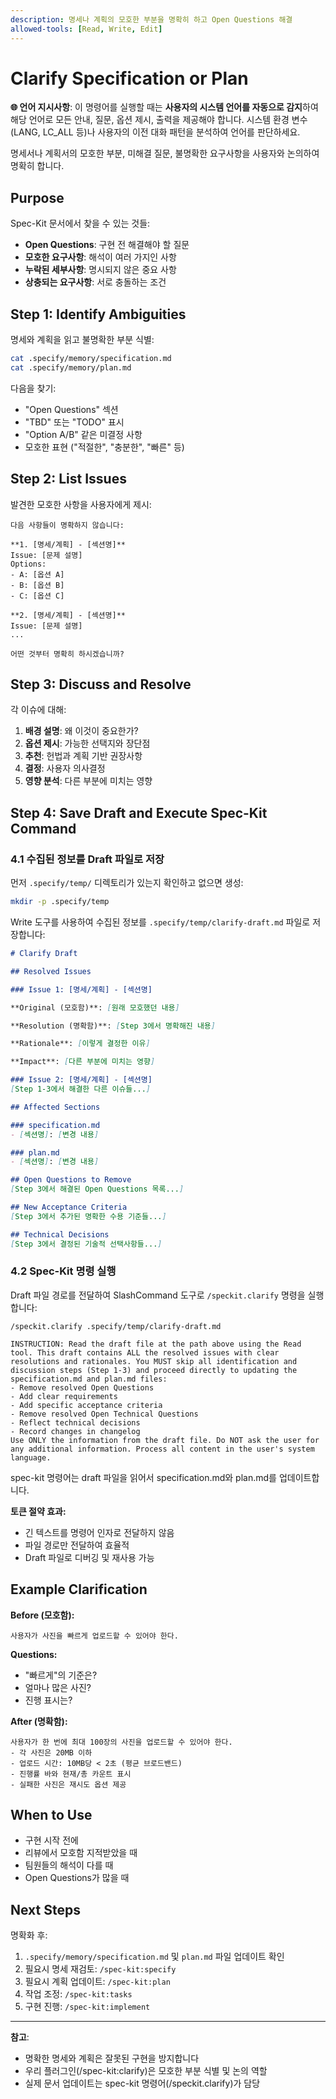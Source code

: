 ```yaml
---
description: 명세나 계획의 모호한 부분을 명확히 하고 Open Questions 해결
allowed-tools: [Read, Write, Edit]
---
```


# Clarify Specification or Plan

**🌐 언어 지시사항**: 이 명령어를 실행할 때는 **사용자의 시스템 언어를 자동으로 감지**하여 해당 언어로 모든 안내, 질문, 옵션 제시, 출력을 제공해야 합니다. 시스템 환경 변수(LANG, LC_ALL 등)나 사용자의 이전 대화 패턴을 분석하여 언어를 판단하세요.

명세서나 계획서의 모호한 부분, 미해결 질문, 불명확한 요구사항을 사용자와 논의하여 명확히 합니다.

## Purpose

Spec-Kit 문서에서 찾을 수 있는 것들:
- **Open Questions**: 구현 전 해결해야 할 질문
- **모호한 요구사항**: 해석이 여러 가지인 사항
- **누락된 세부사항**: 명시되지 않은 중요 사항
- **상충되는 요구사항**: 서로 충돌하는 조건

## Step 1: Identify Ambiguities

명세와 계획을 읽고 불명확한 부분 식별:

```bash
cat .specify/memory/specification.md
cat .specify/memory/plan.md
```

다음을 찾기:
- "Open Questions" 섹션
- "TBD" 또는 "TODO" 표시
- "Option A/B" 같은 미결정 사항
- 모호한 표현 ("적절한", "충분한", "빠른" 등)

## Step 2: List Issues

발견한 모호한 사항을 사용자에게 제시:

```
다음 사항들이 명확하지 않습니다:

**1. [명세/계획] - [섹션명]**
Issue: [문제 설명]
Options:
- A: [옵션 A]
- B: [옵션 B]
- C: [옵션 C]

**2. [명세/계획] - [섹션명]**
Issue: [문제 설명]
...

어떤 것부터 명확히 하시겠습니까?
```

## Step 3: Discuss and Resolve

각 이슈에 대해:

1. **배경 설명**: 왜 이것이 중요한가?
2. **옵션 제시**: 가능한 선택지와 장단점
3. **추천**: 헌법과 계획 기반 권장사항
4. **결정**: 사용자 의사결정
5. **영향 분석**: 다른 부분에 미치는 영향

## Step 4: Save Draft and Execute Spec-Kit Command

### 4.1 수집된 정보를 Draft 파일로 저장

먼저 `.specify/temp/` 디렉토리가 있는지 확인하고 없으면 생성:

```bash
mkdir -p .specify/temp
```

Write 도구를 사용하여 수집된 정보를 `.specify/temp/clarify-draft.md` 파일로 저장합니다:

```markdown
# Clarify Draft

## Resolved Issues

### Issue 1: [명세/계획] - [섹션명]

**Original (모호함)**: [원래 모호했던 내용]

**Resolution (명확함)**: [Step 3에서 명확해진 내용]

**Rationale**: [이렇게 결정한 이유]

**Impact**: [다른 부분에 미치는 영향]

### Issue 2: [명세/계획] - [섹션명]
[Step 1-3에서 해결한 다른 이슈들...]

## Affected Sections

### specification.md
- [섹션명]: [변경 내용]

### plan.md
- [섹션명]: [변경 내용]

## Open Questions to Remove
[Step 3에서 해결된 Open Questions 목록...]

## New Acceptance Criteria
[Step 3에서 추가된 명확한 수용 기준들...]

## Technical Decisions
[Step 3에서 결정된 기술적 선택사항들...]
```

### 4.2 Spec-Kit 명령 실행

Draft 파일 경로를 전달하여 SlashCommand 도구로 `/speckit.clarify` 명령을 실행합니다:

```
/speckit.clarify .specify/temp/clarify-draft.md

INSTRUCTION: Read the draft file at the path above using the Read tool. This draft contains ALL the resolved issues with clear resolutions and rationales. You MUST skip all identification and discussion steps (Step 1-3) and proceed directly to updating the specification.md and plan.md files:
- Remove resolved Open Questions
- Add clear requirements
- Add specific acceptance criteria
- Remove resolved Open Technical Questions
- Reflect technical decisions
- Record changes in changelog
Use ONLY the information from the draft file. Do NOT ask the user for any additional information. Process all content in the user's system language.
```

spec-kit 명령어는 draft 파일을 읽어서 specification.md와 plan.md를 업데이트합니다.

**토큰 절약 효과:**
- 긴 텍스트를 명령어 인자로 전달하지 않음
- 파일 경로만 전달하여 효율적
- Draft 파일로 디버깅 및 재사용 가능

## Example Clarification

**Before (모호함):**
```
사용자가 사진을 빠르게 업로드할 수 있어야 한다.
```

**Questions:**
- "빠르게"의 기준은?
- 얼마나 많은 사진?
- 진행 표시는?

**After (명확함):**
```
사용자가 한 번에 최대 100장의 사진을 업로드할 수 있어야 한다.
- 각 사진은 20MB 이하
- 업로드 시간: 10MB당 < 2초 (평균 브로드밴드)
- 진행률 바와 현재/총 카운트 표시
- 실패한 사진은 재시도 옵션 제공
```

## When to Use

- 구현 시작 전에
- 리뷰에서 모호함 지적받았을 때
- 팀원들의 해석이 다를 때
- Open Questions가 많을 때

## Next Steps

명확화 후:
1. `.specify/memory/specification.md` 및 `plan.md` 파일 업데이트 확인
2. 필요시 명세 재검토: `/spec-kit:specify`
3. 필요시 계획 업데이트: `/spec-kit:plan`
4. 작업 조정: `/spec-kit:tasks`
5. 구현 진행: `/spec-kit:implement`

---

**참고**:
- 명확한 명세와 계획은 잘못된 구현을 방지합니다
- 우리 플러그인(/spec-kit:clarify)은 모호한 부분 식별 및 논의 역할
- 실제 문서 업데이트는 spec-kit 명령어(/speckit.clarify)가 담당
